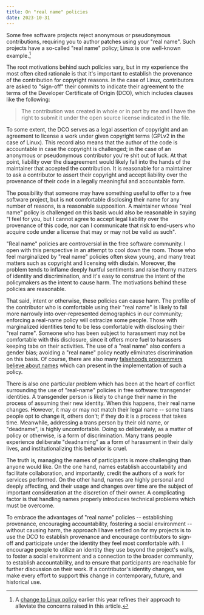 ```yaml
---
title: On "real name" policies
date: 2023-10-31
---
```


Some free software projects reject anonymous or pseudonymous contributions,
requiring you to author patches using your "real name". Such projects have a
so-called "real name" policy; Linux is one well-known example.[^1]

[^1]: A [change to Linux policy][1] earlier this year refines their approach to
    alleviate the concerns raised in this article.

[1]: https://git.kernel.org/pub/scm/linux/kernel/git/torvalds/linux.git/commit/?id=d4563201f33a022fc0353033d9dfeb1606a88330

The root motivations behind such policies vary, but in my experience the most
often cited rationale is that it's important to establish the provenance of the
contribution for copyright reasons. In the case of Linux, contributors are asked
to "sign-off" their commits to indicate their agreement to the terms of the
Developer Certificate of Origin (DCO), which includes clauses like the
following:

> The contribution was created in whole or in part by me and I have the right to
> submit it under the open source license indicated in the file.

To some extent, the DCO serves as a legal assertion of copyright and an
agreement to license a work under given copyright terms (GPLv2 in the case of
Linux). This record also means that the author of the code is accountable in
case the copyright is challenged; in the case of an anonymous or pseudonymous
contributor you're shit out of luck. At that point, liability over the
disagreement would likely fall into the hands of the maintainer that accepted
the contribution. It is reasonable for a maintainer to ask a contributor to
assert their copyright and accept liability over the provenance of their code in
a legally meaningful and accountable form.

The possibility that someone may have something useful to offer to a free
software project, but is not comfortable disclosing their name for any number of
reasons, is a reasonable supposition. A maintainer whose "real name" policy is
challenged on this basis would also be reasonable in saying "I feel for you, but
I cannot agree to accept legal liability over the provenance of this code,
nor can I communicate that risk to end-users who acquire code under a license
that may or may not be valid as such".

"Real name" policies are controversial in the free software community. I open
with this perspective in an attempt to cool down the room. Those who feel
marginalized by "real name" policies often skew young, and many treat matters
such as copyright and licensing with disdain. Moreover, the problem tends to
inflame deeply hurtful sentiments and raise thorny matters of identity and
discrimination, and it's easy to construe the intent of the policymakers as the
intent to cause harm. The motivations behind these policies are reasonable.

That said, intent or otherwise, these policies can cause harm. The profile of
the contributor who is comfortable using their "real name" is likely to fall
more narrowly into over-represented demographics in our community; enforcing a
real-name policy will ostracize some people. Those with marginalized identities
tend to be less comfortable with disclosing their "real name". Someone who has
been subject to harassment may not be comfortable with this disclosure, since it
offers more fuel to harassers keeping tabs on their activities. The use of a
"real name" also confers a gender bias; avoiding a "real name" policy neatly
eliminates discrimination on this basis. Of course, there are also many
[falsehoods programmers believe about names][0] which can present in the
implementation of such a policy.

[0]: https://www.kalzumeus.com/2010/06/17/falsehoods-programmers-believe-about-names/

There is also one particular problem which has been at the heart of conflict
surrounding the use of "real-name" policies in free software: transgender
identities. A transgender person is likely to change their name in the process
of assuming their new identity. When this happens, their real name changes.
However, it may or may not match their legal name -- some trans people opt to
change it, others don't; if they do it is a process that takes time. Meanwhile,
addressing a trans person by their old name, or "deadname", is highly
uncomfortable. Doing so deliberately, as a matter of policy or otherwise, is a
form of discrimination. Many trans people experience deliberate "deadnaming" as
a form of harassment in their daily lives, and institutionalizing this behavior
is cruel.

The truth is, managing the names of participants is more challenging than anyone
would like. On the one hand, names establish accountability and facilitate
collaboration, and importantly, credit the authors of a work for services
performed. On the other hand, names are highly personal and deeply affecting,
and their usage and changes over time are the subject of important consideration
at the discretion of their owner. A complicating factor is that handling names
properly introduces technical problems which must be overcome.

To embrace the advantages of "real name" policies -- establishing provenance,
encouraging accountability, fostering a social environment -- without causing
harm, the approach I have settled on for my projects is to use the DCO to
establish provenance and encourage contributors to sign-off and participate
under the identity they feel most comfortable with. I encourage people to
utilize an identity they use beyond the project's walls, to foster a social
environment and a connection to the broader community, to establish
accountability, and to ensure that participants are reachable for further
discussion on their work. If a contributor's identity changes, we make every
effort to support this change in contemporary, future, and historical use.
